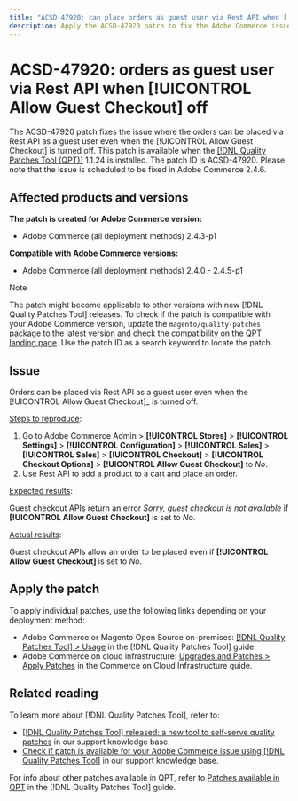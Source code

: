 ```yaml
---
title: "ACSD-47920: can place orders as guest user via Rest API when [!UICONTROL Allow Guest Checkout] off"
description: Apply the ACSD-47920 patch to fix the Adobe Commerce issue where orders can be placed via Rest API as a guest user even when the [!UICONTROL Allow Guest Checkout] is turned off.
---
```


# ACSD-47920: orders as guest user via Rest API when [!UICONTROL Allow Guest Checkout] off

The ACSD-47920 patch fixes the issue where the orders can be placed via Rest API as a guest user even when the [!UICONTROL Allow Guest Checkout] is turned off. This patch is available when the [[!DNL Quality Patches Tool (QPT)]](https://experienceleague.adobe.com/docs/commerce-knowledge-base/kb/announcements/commerce-announcements/magento-quality-patches-released-new-tool-to-self-serve-quality-patches.html) 1.1.24 is installed. The patch ID is ACSD-47920. Please note that the issue is scheduled to be fixed in Adobe Commerce 2.4.6.

## Affected products and versions

**The patch is created for Adobe Commerce version:**

* Adobe Commerce (all deployment methods) 2.4.3-p1

**Compatible with Adobe Commerce versions:**

* Adobe Commerce (all deployment methods) 2.4.0 - 2.4.5-p1

>[!NOTE]
>
>The patch might become applicable to other versions with new [!DNL Quality Patches Tool] releases. To check if the patch is compatible with your Adobe Commerce version, update the `magento/quality-patches` package to the latest version and check the compatibility on the [QPT landing page](https://experienceleague.adobe.com/tools/commerce-quality-patches/index.html). Use the patch ID as a search keyword to locate the patch.

## Issue

Orders can be placed via Rest API as a guest user even when the [!UICONTROL Allow Guest Checkout]_ is turned off.

<u>Steps to reproduce</u>:

1. Go to Adobe Commerce Admin > **[!UICONTROL Stores]** > **[!UICONTROL Settings]** > **[!UICONTROL Configuration]** > **[!UICONTROL Sales]** > **[!UICONTROL Sales]** > **[!UICONTROL Checkout]** > **[!UICONTROL Checkout Options]** > **[!UICONTROL Allow Guest Checkout]** to _No_.
1. Use Rest API to add a product to a cart and place an order.

<u>Expected results</u>:

Guest checkout APIs return an error _Sorry, guest checkout is not available_ if **[!UICONTROL Allow Guest Checkout]** is set to _No_.

<u>Actual results</u>:

Guest checkout APIs allow an order to be placed even if **[!UICONTROL Allow Guest Checkout]** is set to _No_.

## Apply the patch

To apply individual patches, use the following links depending on your deployment method:

* Adobe Commerce or Magento Open Source on-premises: [[!DNL Quality Patches Tool] > Usage](https://experienceleague.adobe.com/docs/commerce-operations/tools/quality-patches-tool/usage.html) in the [!DNL Quality Patches Tool] guide.
* Adobe Commerce on cloud infrastructure: [Upgrades and Patches > Apply Patches](https://experienceleague.adobe.com/docs/commerce-cloud-service/user-guide/develop/upgrade/apply-patches.html) in the Commerce on Cloud Infrastructure guide.

## Related reading

To learn more about [!DNL Quality Patches Tool], refer to:

* [[!DNL Quality Patches Tool] released: a new tool to self-serve quality patches](/help/announcements/adobe-commerce-announcements/magento-quality-patches-released-new-tool-to-self-serve-quality-patches.md) in our support knowledge base.
* [Check if patch is available for your Adobe Commerce issue using [!DNL Quality Patches Tool]](/help/support-tools/patches-available-in-qpt-tool/check-patch-for-magento-issue-with-magento-quality-patches.md) in our support knowledge base.

For info about other patches available in QPT, refer to [Patches available in QPT](https://experienceleague.adobe.com/tools/commerce-quality-patches/index.html) in the [!DNL Quality Patches Tool] guide.
